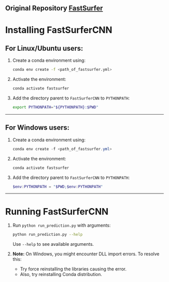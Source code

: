 ## Original Repository [FastSurfer](https://github.com/Deep-MI/FastSurfer/tree/dev) 
# Installing FastSurferCNN 

## For Linux/Ubuntu users:
1. Create a conda environment using:
    ```bash
    conda env create -f <path_of_fastsurfer.yml>
    ```
2. Activate the environment:
    ```bash
    conda activate fastsurfer
    ```
3. Add the directory parent to `FastSurferCNN` to `PYTHONPATH`:
    ```bash
    export PYTHONPATH="${PYTHONPATH}:$PWD"
    ```

---

## For Windows users:
1. Create a conda environment using:
    ```powershell
    conda env create -f <path_of_fastsurfer.yml>
    ```
2. Activate the environment:
    ```powershell
    conda activate fastsurfer
    ```
3. Add the directory parent to `FastSurferCNN` to `PYTHONPATH`:
    ```powershell
    $env:PYTHONPATH = "$PWD;$env:PYTHONPATH"
    ```

---

# Running FastSurferCNN
1. Run `python run_prediction.py` with arguments:
    ```bash
    python run_prediction.py --help
    ```
    Use `--help` to see available arguments.

2. **Note:** On Windows, you might encounter DLL import errors. To resolve this:
    - Try force reinstalling the libraries causing the error.
    - Also, try reinstalling Conda distribution.
